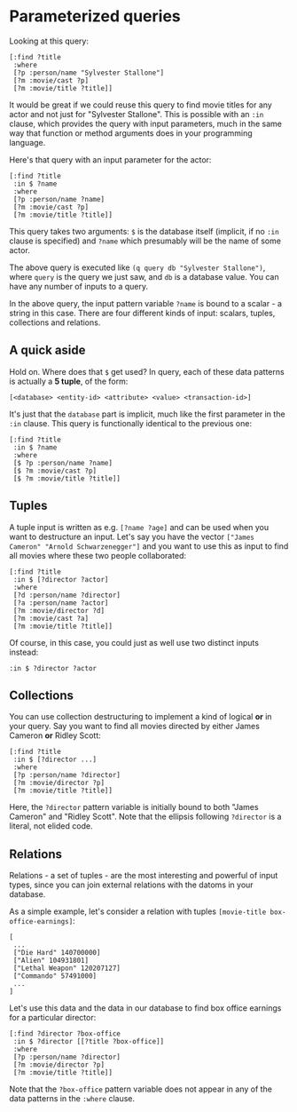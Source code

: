 # Parameterized queries

Looking at this query:

    [:find ?title
     :where
     [?p :person/name "Sylvester Stallone"]
     [?m :movie/cast ?p]
     [?m :movie/title ?title]]

It would be great if we could reuse this query to find movie
titles for any actor and not just for "Sylvester Stallone". This is
possible with an `:in` clause, which provides the query with input
parameters, much in the same way that function or method arguments does
in your programming language.

Here's that query with an input parameter for the actor:

    [:find ?title
     :in $ ?name
     :where
     [?p :person/name ?name]
     [?m :movie/cast ?p]
     [?m :movie/title ?title]]

This query takes two arguments: `$` is the database itself (implicit,
if no `:in` clause is specified) and `?name` which presumably will be
the name of some actor.

The above query is executed like `(q query db "Sylvester Stallone")`,
where `query` is the query we just saw, and `db` is a database value.
You can have any number of inputs to a query.

In the above query, the input pattern variable `?name` is bound to a
scalar - a string in this case. There are four different kinds of
input: scalars, tuples, collections and relations.

## A quick aside

Hold on. Where does that `$` get used? In query, each of these data
patterns is actually a **5 tuple**, of the form:

    [<database> <entity-id> <attribute> <value> <transaction-id>]

It's just that the `database` part is implicit, much like the first
parameter in the `:in` clause. This query is functionally identical
to the previous one:

    [:find ?title
     :in $ ?name
     :where
     [$ ?p :person/name ?name]
     [$ ?m :movie/cast ?p]
     [$ ?m :movie/title ?title]]

## Tuples

A tuple input is written as e.g. `[?name ?age]` and can be used when
you want to destructure an input. Let's say you have the vector
`["James Cameron" "Arnold Schwarzenegger"]` and you want to use this
as input to find all movies where these two people collaborated:

    [:find ?title
     :in $ [?director ?actor]
     :where
     [?d :person/name ?director]
     [?a :person/name ?actor]
     [?m :movie/director ?d]
     [?m :movie/cast ?a]
     [?m :movie/title ?title]]

Of course, in this case, you could just as well use two distinct inputs instead:

    :in $ ?director ?actor

## Collections

You can use collection destructuring to implement a kind of logical **or** in your query. Say you want to find all movies directed by either James Cameron **or** Ridley Scott:

    [:find ?title
     :in $ [?director ...]
     :where
     [?p :person/name ?director]
     [?m :movie/director ?p]
     [?m :movie/title ?title]]

Here, the `?director` pattern variable is initially bound to both "James Cameron" and "Ridley Scott". Note that the ellipsis following `?director` is a literal, not elided code.

## Relations

Relations - a set of tuples - are the most interesting and powerful of
input types, since you can join external relations with the datoms in
your database.

As a simple example, let's consider a relation with tuples `[movie-title box-office-earnings]`:

    [
     ...
     ["Die Hard" 140700000]
     ["Alien" 104931801]
     ["Lethal Weapon" 120207127]
     ["Commando" 57491000]
     ...
    ]

Let's use this data and the data in our database to find
box office earnings for a particular director:

    [:find ?director ?box-office
     :in $ ?director [[?title ?box-office]]
     :where
     [?p :person/name ?director]
     [?m :movie/director ?p]
     [?m :movie/title ?title]]

Note that the `?box-office` pattern variable does not
appear in any of the data patterns in the `:where` clause.
